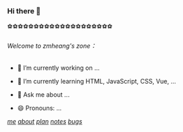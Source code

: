 ### Hi there 👋

⚽⚽⚽⚽⚽⚽⚽⚽⚽⚽⚽⚽⚽⚽⚽⚽⚽⚽⚽⚽

###### Welcome to zmheang's zone：

- 🔭 I’m currently working on ...

- 🌱 I’m currently learning HTML, JavaScript, CSS, Vue, ...

- 💬 Ask me about ...

- 😄 Pronouns: ...


<!-- 
[![Anurag's GitHub stats](https://github-readme-stats.vercel.app/api?username=zmheang)](https://github.com/anuraghazra/github-readme-stats)
-->



*<u>me</u>*		*<u>about</u>*		*<u>plan</u>*		*<u>notes</u>*		<u>*bugs*</u>
